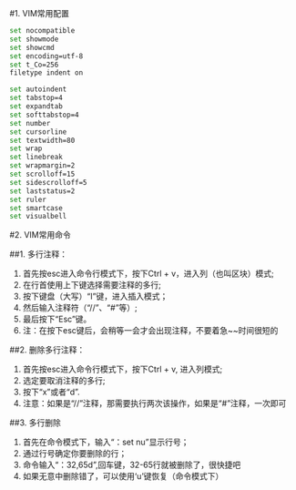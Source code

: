 #1. VIM常用配置
```sh
set nocompatible
set showmode
set showcmd
set encoding=utf-8
set t_Co=256
filetype indent on

set autoindent
set tabstop=4
set expandtab
set softtabstop=4
set number
set cursorline
set textwidth=80
set wrap
set linebreak
set wrapmargin=2
set scrolloff=15
set sidescrolloff=5
set laststatus=2
set ruler
set smartcase
set visualbell
```

#2. VIM常用命令

##1. 多行注释：
1. 首先按esc进入命令行模式下，按下Ctrl + v，进入列（也叫区块）模式;
2. 在行首使用上下键选择需要注释的多行;
3. 按下键盘（大写）“I”键，进入插入模式；
4. 然后输入注释符（“//”、“#”等）;
5. 最后按下“Esc”键。
5. 注：在按下esc键后，会稍等一会才会出现注释，不要着急~~时间很短的
              
##2. 删除多行注释：
1. 首先按esc进入命令行模式下，按下Ctrl + v, 进入列模式;
2. 选定要取消注释的多行;
3. 按下“x”或者“d”.
4. 注意：如果是“//”注释，那需要执行两次该操作，如果是“#”注释，一次即可


##3. 多行删除

1. 首先在命令模式下，输入“：set nu”显示行号；
2. 通过行号确定你要删除的行；
3. 命令输入“：32,65d”,回车键，32-65行就被删除了，很快捷吧
4. 如果无意中删除错了，可以使用‘u’键恢复（命令模式下）
```
